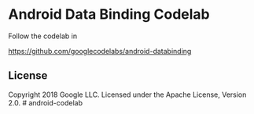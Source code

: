 Android Data Binding Codelab
=============================================
Follow the codelab in

https://github.com/googlecodelabs/android-databinding


License
--------

Copyright 2018 Google LLC. Licensed under the Apache License, Version 2.0.
#   a n d r o i d - c o d e l a b  
 